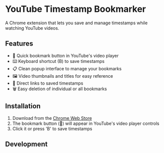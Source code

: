 # YouTube Timestamp Bookmarker

A Chrome extension that lets you save and manage timestamps while watching YouTube videos.

## Features

- 🎯 Quick bookmark button in YouTube's video player
- ⌨️ Keyboard shortcut (B) to save timestamps
- 📋 Clean popup interface to manage your bookmarks
- 🖼️ Video thumbnails and titles for easy reference
- 🔗 Direct links to saved timestamps
- 🗑️ Easy deletion of individual or all bookmarks

## Installation

1. Download from the [Chrome Web Store](link-to-store)
2. The bookmark button (🔖) will appear in YouTube's video player controls
3. Click it or press 'B' to save timestamps

## Development
